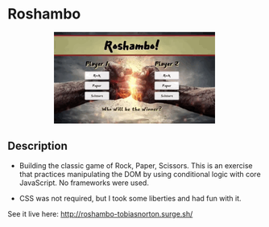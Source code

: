 # Roshambo

<p align="center">
<img src="https://github.com/TobiasNorton/roshambo/blob/master/public/Roshambo.gif?raw=true" alt="Roshambo"/>
</p>

## Description

- Building the classic game of Rock, Paper, Scissors. This is an exercise that practices manipulating the DOM by using conditional logic with core JavaScript. No frameworks were used.

- CSS was not required, but I took some liberties and had fun with it.

See it live here: <a href="http://roshambo-tobiasnorton.surge.sh/">http://roshambo-tobiasnorton.surge.sh/</a>
